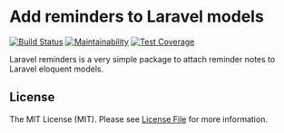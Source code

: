 # Add reminders to Laravel models

[![Build Status](https://travis-ci.org/alariva/laravel-reminders.svg?branch=master)](https://travis-ci.org/alariva/laravel-reminders)
[![Maintainability](https://api.codeclimate.com/v1/badges/46cd78328fee9e3c7313/maintainability)](https://codeclimate.com/github/alariva/laravel-reminders/maintainability)
[![Test Coverage](https://api.codeclimate.com/v1/badges/46cd78328fee9e3c7313/test_coverage)](https://codeclimate.com/github/alariva/laravel-reminders/test_coverage)

Laravel reminders is a very simple package to attach reminder notes to Laravel eloquent models.

## License

The MIT License (MIT). Please see [License File](LICENSE.md) for more information.
